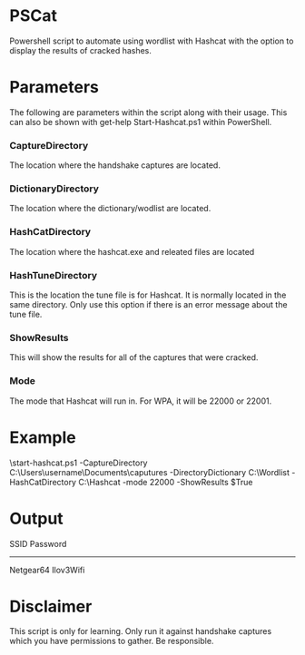 # PSCat
Powershell script to automate using wordlist with Hashcat with the option to display the results of cracked hashes.

# Parameters
The following are parameters within the script along with their usage. This can also be shown with get-help Start-Hashcat.ps1 within PowerShell.

### CaptureDirectory
The location where the handshake captures are located.

### DictionaryDirectory
The location where the dictionary/wodlist are located.

### HashCatDirectory
The location where the hashcat.exe and releated files are located

### HashTuneDirectory
This is the location the tune file is for Hashcat. It is normally located in the same directory. Only use this option if there is an error message about the tune file.

### ShowResults
This will show the results for all of the captures that were cracked. 

### Mode
The mode that Hashcat will run in.  For WPA, it will be 22000 or 22001.

# Example
\start-hashcat.ps1 -CaptureDirectory C:\Users\username\Documents\caputures -DirectoryDictionary C:\Wordlist -HashCatDirectory C:\Hashcat -mode 22000 -ShowResults $True

# Output

SSID      Password
----      --------
Netgear64 Ilov3Wifi

# Disclaimer
This script is only for learning. Only run it against handshake captures which you have permissions to gather. Be responsible.